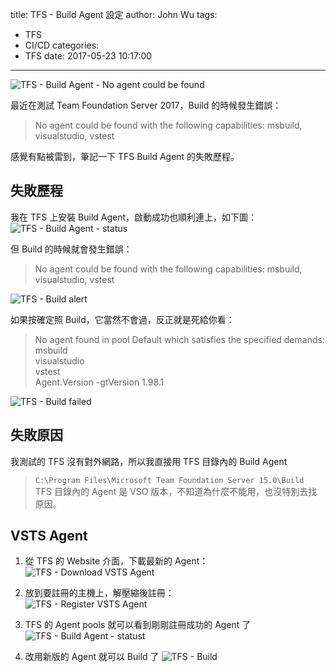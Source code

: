 title: TFS - Build Agent 設定
author: John Wu
tags:
  - TFS
  - CI/CD
categories:
  - TFS
date: 2017-05-23 10:17:00
---
![TFS - Build Agent - No agent could be found](/images/pasted-130.png)

最近在測試 Team Foundation Server 2017，Build 的時候發生錯誤：
> No agent could be found with the following capabilities: msbuild, visualstudio, vstest

感覺有點被雷到，筆記一下 TFS Build Agent 的失敗歷程。  

<!-- more -->

## 失敗歷程

我在 TFS 上安裝 Build Agent，啟動成功也順利連上，如下圖：  
![TFS - Build Agent - status](/images/pasted-133.png)

但 Build 的時候就會發生錯誤：  
> No agent could be found with the following capabilities: msbuild, visualstudio, vstest  

![TFS - Build alert](/images/pasted-131.png)

如果按確定照 Build，它當然不會過，反正就是死給你看：  
> No agent found in pool Default which satisfies the specified demands:  
> msbuild  
> visualstudio  
> vstest  
> Agent.Version -gtVersion 1.98.1  

![TFS - Build failed](/images/pasted-132.png)

## 失敗原因

我測試的 TFS 沒有對外網路，所以我直接用 TFS 目錄內的 Build Agent  
> `C:\Program Files\Microsoft Team Foundation Server 15.0\Build`  
TFS 目錄內的 Agent 是 VSO 版本，不知道為什麼不能用，也沒特別去找原因。  

## VSTS Agent 

1. 從 TFS 的 Website 介面，下載最新的 Agent：  
![TFS - Download VSTS Agent](/images/pasted-134.png)  

2. 放到要註冊的主機上，解壓縮後註冊：  
![TFS - Register VSTS Agent](/images/pasted-135.png)  

3. TFS 的 Agent pools 就可以看到剛剛註冊成功的 Agent 了  
![TFS - Build Agent - statust](/images/pasted-136.png)  

4. 改用新版的 Agent 就可以 Build 了
![TFS - Build](/images/pasted-137.png)  
